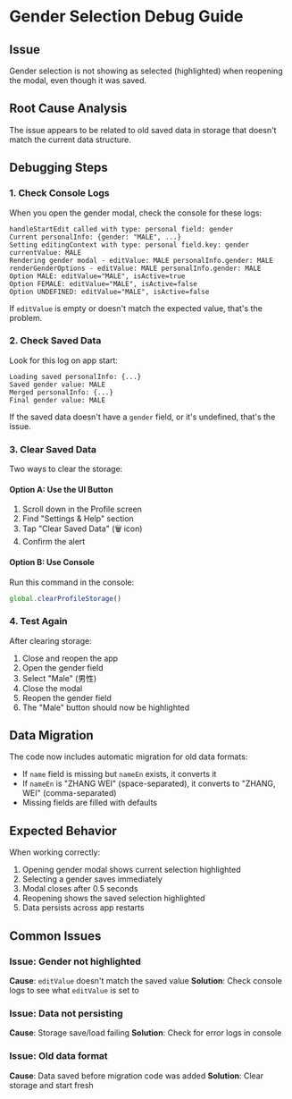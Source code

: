 # Gender Selection Debug Guide

## Issue
Gender selection is not showing as selected (highlighted) when reopening the modal, even though it was saved.

## Root Cause Analysis

The issue appears to be related to old saved data in storage that doesn't match the current data structure.

## Debugging Steps

### 1. Check Console Logs
When you open the gender modal, check the console for these logs:
```
handleStartEdit called with type: personal field: gender
Current personalInfo: {gender: "MALE", ...}
Setting editingContext with type: personal field.key: gender currentValue: MALE
Rendering gender modal - editValue: MALE personalInfo.gender: MALE
renderGenderOptions - editValue: MALE personalInfo.gender: MALE
Option MALE: editValue="MALE", isActive=true
Option FEMALE: editValue="MALE", isActive=false
Option UNDEFINED: editValue="MALE", isActive=false
```

If `editValue` is empty or doesn't match the expected value, that's the problem.

### 2. Check Saved Data
Look for this log on app start:
```
Loading saved personalInfo: {...}
Saved gender value: MALE
Merged personalInfo: {...}
Final gender value: MALE
```

If the saved data doesn't have a `gender` field, or it's undefined, that's the issue.

### 3. Clear Saved Data
Two ways to clear the storage:

#### Option A: Use the UI Button
1. Scroll down in the Profile screen
2. Find "Settings & Help" section
3. Tap "Clear Saved Data" (🗑️ icon)
4. Confirm the alert

#### Option B: Use Console
Run this command in the console:
```javascript
global.clearProfileStorage()
```

### 4. Test Again
After clearing storage:
1. Close and reopen the app
2. Open the gender field
3. Select "Male" (男性)
4. Close the modal
5. Reopen the gender field
6. The "Male" button should now be highlighted

## Data Migration

The code now includes automatic migration for old data formats:
- If `name` field is missing but `nameEn` exists, it converts it
- If `nameEn` is "ZHANG WEI" (space-separated), it converts to "ZHANG, WEI" (comma-separated)
- Missing fields are filled with defaults

## Expected Behavior

When working correctly:
1. Opening gender modal shows current selection highlighted
2. Selecting a gender saves immediately
3. Modal closes after 0.5 seconds
4. Reopening shows the saved selection highlighted
5. Data persists across app restarts

## Common Issues

### Issue: Gender not highlighted
**Cause**: `editValue` doesn't match the saved value
**Solution**: Check console logs to see what `editValue` is set to

### Issue: Data not persisting
**Cause**: Storage save/load failing
**Solution**: Check for error logs in console

### Issue: Old data format
**Cause**: Data saved before migration code was added
**Solution**: Clear storage and start fresh
